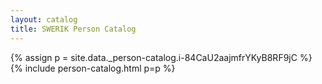 ```yaml
---
layout: catalog
title: SWERIK Person Catalog
---
```

{% assign p = site.data._person-catalog.i-84CaU2aajmfrYKyB8RF9jC %}
{% include person-catalog.html p=p %}

